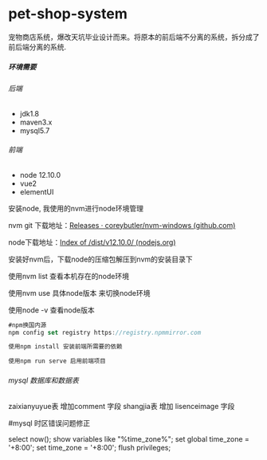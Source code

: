 # pet-shop-system
宠物商店系统，爆改天坑毕业设计而来。将原本的前后端不分离的系统，拆分成了前后端分离的系统.





##### 环境需要

###### 后端

- jdk1.8
- maven3.x
- mysql5.7



###### 前端

- node 12.10.0
- vue2
- elementUI

安装node, 我使用的nvm进行node环境管理

nvm git 下载地址：[Releases · coreybutler/nvm-windows (github.com)](https://github.com/coreybutler/nvm-windows/releases)

node下载地址：[Index of /dist/v12.10.0/ (nodejs.org)](https://nodejs.org/dist/v12.10.0/)

安装好nvm后，下载node的压缩包解压到nvm的安装目录下

使用nvm list 查看本机存在的node环境

使用nvm use 具体node版本 来切换node环境

使用node -v 查看node版本



```js
#npm换国内源
npm config set registry https://registry.npmmirror.com

使用npm install 安装前端所需要的依赖

使用npm run serve 启用前端项目
```



###### mysql 数据库和数据表

zaixianyuyue表 增加comment 字段
shangjia表 增加 lisenceimage 字段



#mysql 时区错误问题修正

select now();
show variables like "%time_zone%";
set global time_zone = '+8:00'; 
set time_zone = '+8:00'; 
flush privileges;
